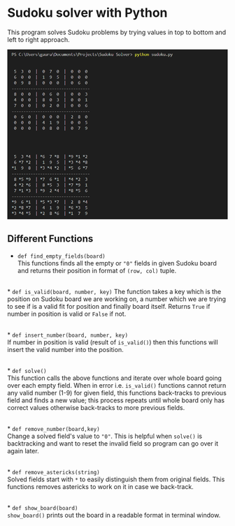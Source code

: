 # Sudoku solver with Python

This program solves Sudoku problems by trying values in top to bottom and left to right approach.

![Program running. screenshot.png](screenshot.png)

## Different Functions
* `def find_empty_fields(board)`\
This functions finds all the empty or `"0"` fields in given Sudoku board and returns their position in format of `(row, col)` tuple.

<br/>* `def is_valid(board, number, key)`
The function takes a key which is the position on Sudoku board we are working on, a number which we are trying to see if is a valid fit for position and finally board itself. Returns `True` if number in position is valid or `False` if not.

<br/>* `def insert_number(board, number, key)`\
If number in position is valid (result of `is_valid()`) then this functions will insert the valid number into the position.

<br/>* `def solve()`\
This function calls the above functions and iterate over whole board going over each empty field. When in error i.e. `is_valid()` functions cannot return any valid number (1-9) for given field, this functions back-tracks to previous field and finds a new value; this process repeats until whole board only has correct values otherwise back-tracks to more previous fields.

<br/>* `def remove_number(board,key)`\
Change a solved field's value to `"0"`. This is helpful when `solve()` is backtracking and want to reset the invalid field so program can go over it again later.

<br/>* `def remove_astericks(string)`\
Solved fields start with `*` to easily distinguish them from original fields. This functions removes astericks to work on it in case we back-track.

<br/>* `def show_board(board)`\
`show_board()` prints out the board in a readable format in terminal window.